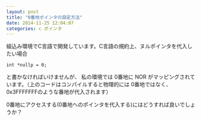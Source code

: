 ```yaml
---
layout: post
title: "0番地ポインタの設定方法"
date: 2014-11-25 12:04:07
categories: c ポインタ
---
```

<p>組込み環境でC言語で開発しています。C言語の規約上、ヌルポインタを代入したい場合</p>

<pre><code>int *nullp = 0;
</code></pre>

<p>と書かなければいけませんが、 私の環境では 0番地に NOR がマッピングされています。（上のコードはコンパイルすると物理的には 0番地ではなく、0x3FFFFFFFのような番地が代入されます）</p>

<p>0番地にアクセスする(0番地へのポインタを代入する)にはどうすれば良いでしょうか？</p>
